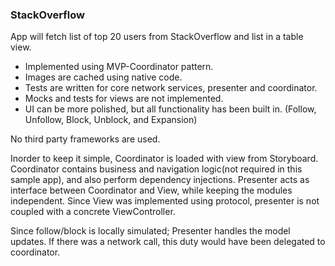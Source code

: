 ### StackOverflow

App will fetch list of top 20 users from StackOverflow and list in a table view.

- Implemented using MVP-Coordinator pattern.
- Images are cached using native code.
- Tests are written for core network services, presenter and coordinator.
- Mocks and tests for views are not implemented.
- UI can be more polished, but all functionality has been built in. (Follow, Unfollow, Block, Unblock, and Expansion)

No third party frameworks are used.

Inorder to keep it simple, Coordinator is loaded with view from Storyboard.
Coordinator contains business and navigation logic(not required in this sample app), and also perform dependency injections.
Presenter acts as interface between Coordinator and View, while keeping the modules independent.
Since View was implemented using protocol, presenter is not coupled with a concrete ViewController.

Since follow/block is locally simulated; Presenter handles the model updates.
If there was a network call, this duty would have been delegated to coordinator.
